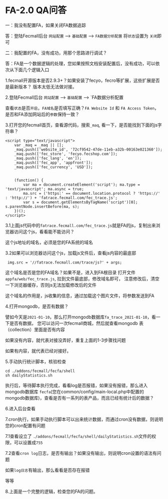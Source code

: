 FA-2.0 QA问答
===========


一：我没有配置FA，如果关闭FA数据追踪

答：登陆Fecmall后台  `网站配置` --> `基础配置` --> `FA数据分析配置` 将`状态`设置为 `关闭`即可

二：我配置的FA，没有成功，用那个思路进行调试？


答：FA是一个数据逻辑的处理，您如果按照文档安装配置后，没有成功，可以依次从下面几个逻辑入口

1.fecmall开源版本是否2.9.3+？如果安装了fecyo，fecro等扩展，这些扩展是否是最新版本？
版本太低无法做对接。

2.登陆Fecmall后台  `网站配置` --> `基础配置` --> `FA数据分析配置

查看`状态`是否`开启`，`FA域名`是否填写正确？`FA Website Id` 和 `FA Access Token`，是否和FA添加网站后的`参数`保持一致？


3.打开您的fecmall首页，查看源代码，搜索`_maq`, 看一下，是否能找到下面的js字符串？


```
<script type="text/javascript">
    var _maq = _maq || [];
    _maq.push(['website_id', '72cf9542-47de-11eb-a32b-00163e021360']);
    _maq.push(['fec_store', 'fecyo.fecshop.com']);
    _maq.push(['fec_lang', 'en']);
    _maq.push(['fec_app', 'appfront']);
    _maq.push(['fec_currency', 'USD']);


    (function() {
        var ma = document.createElement('script'); ma.type = 'text/javascript'; ma.async = true;
        ma.src = ('https:' == document.location.protocol ? 'https://' : 'http://') + 'fatrace.fecmall.com/fec_trace.js';
        var s = document.getElementsByTagName('script')[0]; s.parentNode.insertBefore(ma, s);
    })();
</script>
```

3.1上面js代码中的`fatrace.fecmall.com/fec_trace.js`就是FA的js，复制出来浏览器访问这个js，看看能不能访问？

这个js地址的域名，必须是您的FA系统的域名


3.2如果可以浏览器访问这个js，加载js文件后，查看js内容的最底部

```
 img.src = '//fatrace.fecmall.com/trace/js?' + args;
```

这个域名是否是您的FA域名？如果不是，进入到FA根目录  打开文件  `appfa/web/fec_trace.js`, 拉到文件最底部，修改域名即可，
注意修改后，清空一下浏览器缓存，否则js无法加载修改后的文件

这个域名的作用是，js收集的信息，通过加载这个图片文件，将参数发送到FA


4.打开mongodb，是否有数据？

譬如今天是`2021-01-10`，那么打开mongodb数据库`fa_trace_2021-01-10`，看一下是否有数据，
您可以访问一次fecmall商城，然后就查看mongodb 表（collection）里面是否有内容

如果没有内容，就代表对接没弄好，重复上面的1-3步骤找问题

如果有内容，就代表已经对接好。



5.手动执行统计脚本，核验检查

```
cd ./addons/fecmall/fecfa/shell
sh dailyStatistics.sh
```

执行后，等待脚本执行完成，看看log是否报错，如果没有报错，那么进入mongodb数据库
`fecfa`(您在common/config/main-local.php中配置的mongodb数据库)，查看是否有一系列的表产品，而且已经有统计后的数据？


6.进入后台查看

7.cron执行，如果手动执行脚本可以出来统计数据，而通过cron没有数据，则说明您的cron配置有问题

7.1查看设立了 `./addons/fecmall/fecfa/shell/dailyStatistics.sh`文件的权限，可以设置成`755`

7.2查看`cron log`日志，是否有输出？如果没有输出，则说明cron设置的语法有问题

如果`log日志`有输出，那么看看是否存在报错

等等



8.上面是一个完整的逻辑，检查您的FA的问题。











